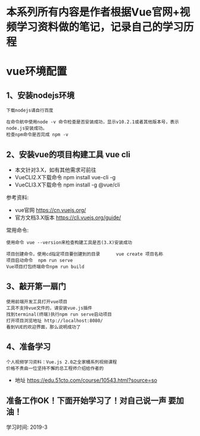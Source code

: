 # 本系列所有内容是作者根据Vue官网+视频学习资料做的笔记，记录自己的学习历程

# vue环境配置
 ## 1、安装nodejs环境
    下载nodejs请自行百度

    在命令航中使用node -v 命令检查是否安装成功，显示v10.2.1或者其他版本号，表示node.js安装成功。
    检查npm命令是否完成 npm -v
## 2、安装vue的项目构建工具 vue cli
+ 本文针对3.X，如有其他需求可前往 
+ VueCLI2.X下载命令  npm install vue-cli -g
+ VueCLI3.X下载命令  npm install -g @vue/cli

参考资料:
+ vue官网 https://cn.vuejs.org/
+ 官方文档3.X版本 https://cli.vuejs.org/guide/

常用命令:
    
    使用命令 vue --version来检查构建工具是否(3.X)安装成功
    
    项目创建命令，使用cd指定项目要创建到的目录      vue create 项目名称
	项目启动命令  npm run serve
	Vue项目打包终端命令npm run build
    
## 3、敲开第一扇门
    使用前端开发工具打开vue项目
    工具不支持vue文件的，请安装vue.js插件
    找到terminal(终端)执行npm run serve启动项目
    打开项目浏览地址 http://localhost:8080/
    看到VUE的欢迎界面，那么说明成功了
 
 ## 4、准备学习
    个人视频学习资料：Vue.js 2.0之全家桶系列视频课程
    价格不贵由一位坚持不懈的总工程师介绍给作者的
+ 地址 https://edu.51cto.com/course/10543.html?source=so
##  准备工作OK！下面开始学习了！对自己说一声   **要加油**！
学习时间: 2019-3
